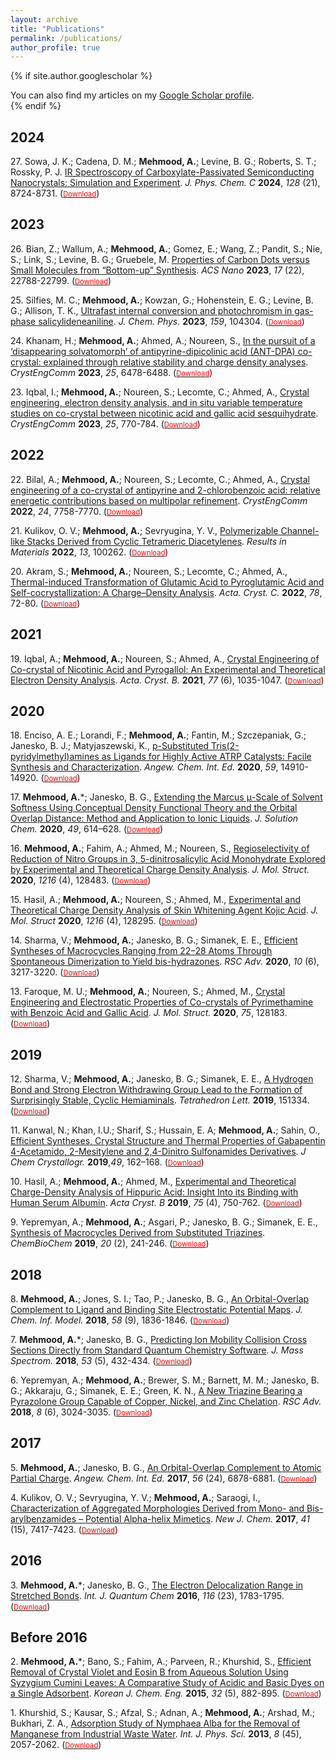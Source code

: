 ```yaml
---
layout: archive
title: "Publications"
permalink: /publications/
author_profile: true
---
```


{% if site.author.googlescholar %}
  <div class="wordwrap">You can also find my articles on my <a href="{{site.author.googlescholar}}">Google Scholar profile</a>.</div>
{% endif %}

2024
------
27\. Sowa, J. K.; Cadena, D. M.; **Mehmood, A.**; Levine, B. G.; Roberts, S. T.; Rossky, P. J. [IR Spectroscopy of Carboxylate-Passivated Semiconducting Nanocrystals: Simulation and Experiment](https://doi.org/10.1021/acs.jpcc.4c01988). _J. Phys. Chem. C_ **2024**, _128_ (21), 8724-8731. ([<span style="color:red; font-size:0.8em;">Download</span>](http://arshadmehmood118.github.io/files/paper27.pdf))

2023
------
26\. Bian, Z.; Wallum, A.; **Mehmood, A.**; Gomez, E.; Wang, Z.; Pandit, S.; Nie, S.; Link, S.; Levine, B. G.; Gruebele, M. [Properties of Carbon Dots versus Small Molecules from “Bottom-up” Synthesis](https://doi.org/10.1021/acsnano.3c07486). _ACS Nano_ **2023**, _17_ (22), 22788-22799. ([<span style="color:red; font-size:0.8em;">Download</span>](http://arshadmehmood118.github.io/files/paper26.pdf))

25\. Silfies, M. C.; **Mehmood, A.**; Kowzan, G.; Hohenstein, E. G.; Levine, B. G.; Allison, T. K., [Ultrafast internal conversion and photochromism in gas-phase salicylideneaniline](https://doi.org/10.1063/5.0161238
). _J. Chem. Phys._ **2023**, _159_, 104304. ([<span style="color:red; font-size:0.8em;">Download</span>](http://arshadmehmood118.github.io/files/paper25.pdf))

24\. Khanam, H.; **Mehmood, A.**; Ahmed, A.; Noureen, S., [In the pursuit of a ‘disappearing solvatomorph’ of antipyrine-dipicolinic acid (ANT-DPA) co-crystal: explained through relative stability and charge density analyses](https://doi.org/10.1039/D3CE00591G). _CrystEngComm_ **2023**, _25_, 6478-6488. ([<span style="color:red; font-size:0.8em;">Download</span>](http://arshadmehmood118.github.io/files/paper24.pdf))

23\. Iqbal, I.; **Mehmood, A.**; Noureen, S.; Lecomte, C.; Ahmed, A., [Crystal engineering, electron density analysis, and in situ variable temperature studies on co-crystal between nicotinic acid and gallic acid sesquihydrate](https://doi.org/10.1039/D2CE01149B). _CrystEngComm_ **2023**, _25_, 770-784. ([<span style="color:red; font-size:0.8em;">Download</span>](http://arshadmehmood118.github.io/files/paper23.pdf))

2022
------
22\. Bilal, A.; **Mehmood, A.**; Noureen, S.; Lecomte, C.; Ahmed, A., [Crystal engineering of a co-crystal of antipyrine and 2-chlorobenzoic acid: relative energetic contributions based on multipolar refinement](https://doi.org/10.1039/D2CE01179D). _CrystEngComm_ **2022**, _24_, 7758-7770. ([<span style="color:red; font-size:0.8em;">Download</span>](http://arshadmehmood118.github.io/files/paper22.pdf))

21\. Kulikov, O. V.; **Mehmood, A.**; Sevryugina, Y. V., [Polymerizable Channel-like Stacks Derived from Cyclic Tetrameric Diacetylenes](https://doi.org/10.1016/j.rinma.2022.100262). _Results in Materials_ **2022**, _13_, 100262. ([<span style="color:red; font-size:0.8em;">Download</span>](http://arshadmehmood118.github.io/files/paper21.pdf))

20\. Akram, S.; **Mehmood, A.**; Noureen, S.; Lecomte, C.; Ahmed, A., [Thermal-induced Transformation of Glutamic Acid to Pyroglutamic Acid and Self-cocrystallization: A Charge–Density Analysis](https://doi.org/10.1107/S2053229621013607). _Acta. Cryst. C._ **2022**, _78_, 72-80. ([<span style="color:red; font-size:0.8em;">Download</span>](http://arshadmehmood118.github.io/files/paper20.pdf))

2021
------
19\. Iqbal, A.; **Mehmood, A.**; Noureen, S.; Ahmed, A., [Crystal Engineering of Co-crystal of Nicotinic Acid and Pyrogallol: An Experimental and Theoretical Electron Density Analysis](https://doi.org/10.1107/S2052520621009124). _Acta. Cryst. B._ **2021**, _77_ (6), 1035-1047. ([<span style="color:red; font-size:0.8em;">Download</span>](http://arshadmehmood118.github.io/files/paper19.pdf))

2020
------
18\. Enciso, A. E.; Lorandi, F.; **Mehmood, A.**; Fantin, M.; Szczepaniak, G.; Janesko, B. J.; Matyjaszewski, K., [p-Substituted Tris(2-pyridylmethyl)amines as Ligands for Highly Active ATRP Catalysts: Facile Synthesis and Characterization](https://doi.org/10.1002/anie.202004724). _Angew. Chem. Int. Ed._ **2020**, _59_, 14910-14920. ([<span style="color:red; font-size:0.8em;">Download</span>](http://arshadmehmood118.github.io/files/paper18.pdf))

17\. **Mehmood, A.***; Janesko, B. G., [Extending the Marcus μ-Scale of Solvent Softness Using Conceptual Density Functional Theory and the Orbital Overlap Distance: Method and Application to Ionic Liquids](https://doi.org/10.1007/s10953-020-00973-5). _J. Solution Chem._ **2020**, _49_, 614–628. ([<span style="color:red; font-size:0.8em;">Download</span>](http://arshadmehmood118.github.io/files/paper17.pdf))

16\. **Mehmood, A.**; Fahim, A.; Ahmed, M.; Noureen, S., [Regioselectivity of Reduction of Nitro Groups in 3, 5-dinitrosalicylic Acid Monohydrate Explored by Experimental and Theoretical Charge Density Analysis](https://doi.org/10.1016/j.molstruc.2020.128483). _J. Mol. Struct._ **2020**, _1216_ (4), 128483. ([<span style="color:red; font-size:0.8em;">Download</span>](http://arshadmehmood118.github.io/files/paper16.pdf))

15\. Hasil, A.; **Mehmood, A.**; Noureen, S.; Ahmed, M., [Experimental and Theoretical Charge Density Analysis of Skin Whitening Agent Kojic Acid](https://doi.org/10.1016/j.molstruc.2020.128295). _J. Mol. Struct_ **2020**, _1216_ (4), 128295. ([<span style="color:red; font-size:0.8em;">Download</span>](http://arshadmehmood118.github.io/files/paper15.pdf))

14\. Sharma, V.; **Mehmood, A.**; Janesko, B. G.; Simanek, E. E., [Efficient Syntheses of Macrocycles Ranging from 22–28 Atoms Through Spontaneous Dimerization to Yield bis-hydrazones](https://doi.org/10.1039/C9RA08056B). _RSC Adv._ **2020**, _10_ (6), 3217-3220. ([<span style="color:red; font-size:0.8em;">Download</span>](http://arshadmehmood118.github.io/files/paper14.pdf))

13\. Faroque, M. U.; **Mehmood, A.**; Noureen, S.; Ahmed, M., [Crystal Engineering and Electrostatic Properties of Co-crystals of Pyrimethamine with Benzoic Acid and Gallic Acid](https://doi.org/10.1016/j.molstruc.2020.128183). _J. Mol. Struct._ **2020**, _75_, 128183. ([<span style="color:red; font-size:0.8em;">Download</span>](http://arshadmehmood118.github.io/files/paper13.pdf))

2019
------
12\. Sharma, V.; **Mehmood, A.**; Janesko, B. G.; Simanek, E. E., [A Hydrogen Bond and Strong Electron Withdrawing Group Lead to the Formation of Surprisingly Stable, Cyclic Hemiaminals](https://doi.org/10.1016/j.tetlet.2019.151334). _Tetrahedron Lett._ **2019**, 151334. ([<span style="color:red; font-size:0.8em;">Download</span>](http://arshadmehmood118.github.io/files/paper12.pdf))

11\. Kanwal, N.; Khan, I.U.; Sharif, S.; Hussain, E. A; **Mehmood, A.**; Sahin, O., [Efficient Syntheses, Crystal Structure and Thermal Properties of Gabapentin 4-Acetamido, 2-Mesitylene and 2,4-Dinitro Sulfonamides Derivatives](https://doi.org/10.1007/s10870-018-00765-2). _J Chem Crystallogr._ **2019**,_49_, 162–168. ([<span style="color:red; font-size:0.8em;">Download</span>](http://arshadmehmood118.github.io/files/paper11.pdf))

10\. Hasil, A.; **Mehmood, A.**; Ahmed, M., [Experimental and Theoretical Charge-Density Analysis of Hippuric Acid: Insight Into its Binding with Human Serum Albumin](https://doi.org/10.1107/S2052520619007911). _Acta Cryst. B_ **2019**, _75_ (4), 750-762. ([<span style="color:red; font-size:0.8em;">Download</span>](http://arshadmehmood118.github.io/files/paper10.pdf))

9\. Yepremyan, A.; **Mehmood, A.**; Asgari, P.; Janesko, B. G.; Simanek, E. E., [Synthesis of Macrocycles Derived from Substituted Triazines](https://doi.org/10.1002/cbic.201800475). _ChemBioChem_ **2019**, _20_ (2), 241-246. ([<span style="color:red; font-size:0.8em;">Download</span>](http://arshadmehmood118.github.io/files/paper9.pdf))

2018
------
8\. **Mehmood, A.**; Jones, S. I.; Tao, P.; Janesko, B. G., [An Orbital-Overlap Complement to Ligand and Binding Site Electrostatic Potential Maps](https://doi.org/10.1021/acs.jcim.8b00370). _J. Chem. Inf. Model._ **2018**, _58_ (9), 1836-1846. ([<span style="color:red; font-size:0.8em;">Download</span>](http://arshadmehmood118.github.io/files/paper8.pdf))

7\. **Mehmood, A.***; Janesko, B. G., [Predicting Ion Mobility Collision Cross Sections Directly from Standard Quantum Chemistry Software](https://doi.org/10.1002/jms.4078). _J. Mass Spectrom._ **2018**, _53_ (5), 432-434. ([<span style="color:red; font-size:0.8em;">Download</span>](http://arshadmehmood118.github.io/files/paper7.pdf))

6\. Yepremyan, A.; **Mehmood, A.**; Brewer, S. M.; Barnett, M. M.; Janesko, B. G.; Akkaraju, G.; Simanek, E. E.; Green, K. N., [A New Triazine Bearing a Pyrazolone Group Capable of Copper, Nickel, and Zinc Chelation](https://doi.org/10.1039/C7RA09459K). _RSC Adv._ **2018**, _8_ (6), 3024-3035. ([<span style="color:red; font-size:0.8em;">Download</span>](http://arshadmehmood118.github.io/files/paper6.pdf))

2017
------
5\. **Mehmood, A.**; Janesko, B. G., [An Orbital-Overlap Complement to Atomic Partial Charge](https://doi.org/10.1002/anie.201702715). _Angew. Chem. Int. Ed._ **2017**, _56_ (24), 6878-6881. ([<span style="color:red; font-size:0.8em;">Download</span>](http://arshadmehmood118.github.io/files/paper5.pdf))

4\. Kulikov, O. V.; Sevryugina, Y. V.; **Mehmood, A.**; Saraogi, I., [Characterization of Aggregated Morphologies Derived from Mono- and Bis-arylbenzamides – Potential Alpha-helix Mimetics](https://doi.org/10.1039/C6NJ03775E). _New J. Chem._ **2017**, _41_ (15), 7417-7423. ([<span style="color:red; font-size:0.8em;">Download</span>](http://arshadmehmood118.github.io/files/paper4.pdf))

2016
------
3\. **Mehmood, A.***; Janesko, B. G., [The Electron Delocalization Range in Stretched Bonds](https://doi.org/10.1002/qua.25225). _Int. J. Quantum Chem_ **2016**, _116_ (23), 1783-1795. ([<span style="color:red; font-size:0.8em;">Download</span>](http://arshadmehmood118.github.io/files/paper3.pdf))

Before 2016
------
2\. **Mehmood, A.***; Bano, S.; Fahim, A.; Parveen, R.; Khurshid, S., [Efficient Removal of Crystal Violet and Eosin B from Aqueous Solution Using Syzygium Cumini Leaves: A Comparative Study of Acidic and Basic Dyes on a Single Adsorbent](https://doi.org/10.1007/s11814-014-0308-8). _Korean J. Chem. Eng._ **2015**, _32_ (5), 882-895. ([<span style="color:red; font-size:0.8em;">Download</span>](http://arshadmehmood118.github.io/files/paper2.pdf))

1\. Khurshid, S.; Kausar, S.; Afzal, S.; Adnan, A.; **Mehmood, A.**; Arshad, M.; Bukhari, Z. A., [Adsorption Study of Nymphaea Alba for the Removal of Manganese from Industrial Waste Water](https://academicjournals.org/journal/IJPS/article-abstract/E5535BE42405). _Int. J. Phys. Sci._ **2013**, _8_ (45), 2057-2062. ([<span style="color:red; font-size:0.8em;">Download</span>](http://arshadmehmood118.github.io/files/paper1.pdf))
